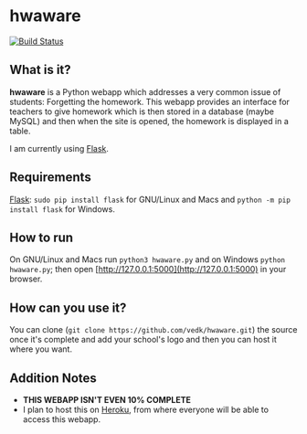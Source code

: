 # hwaware
[![Build Status](https://travis-ci.org/vedk/hwaware.svg?branch=master)](https://travis-ci.org/vedk/hwaware)
## What  is it?
**hwaware** is a Python webapp which addresses a very common issue of students: Forgetting the homework.
This webapp provides an interface for teachers to give homework which is then stored in a database (maybe MySQL) and then when the site is opened, the homework is displayed in a table.

I am currently using [Flask](http://flask.pocoo.org).

## Requirements
[Flask](http://flask.pocoo.org): `sudo pip install flask` for GNU/Linux and Macs and `python -m pip install flask` for Windows.

## How to run
On GNU/Linux and Macs run `python3 hwaware.py` and on Windows `python hwaware.py`; then open [http://127.0.0.1:5000](http://127.0.0.1:5000) in your browser.

## How can you use it?
You can clone (`git clone https://github.com/vedk/hwaware.git`) the source once it's complete and add your school's logo and then you can host it where you want.

## Addition Notes
- **THIS WEBAPP ISN'T EVEN 10% COMPLETE**
- I plan to host this on [Heroku](https://www.heroku.com/), from where everyone will be able to access this webapp.

